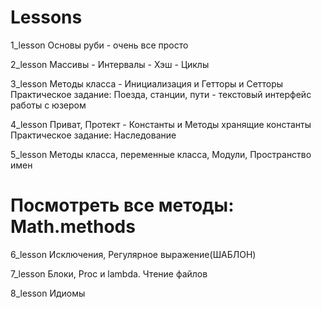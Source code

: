 # Lessons

1_lesson
Основы руби - очень все просто

2_lesson
Массивы - Интервалы - Хэш - Циклы

3_lesson
Методы класса - Инициализация и Гетторы и Сетторы
Практическое задание: Поезда, станции, пути - текстовый интерфейс работы с юзером

4_lesson
Приват, Протект - Константы и Методы хранящие константы
Практическое задание: Наследование

5_lesson
Методы класса, переменные класса, Модули, Пространство имен
# Посмотреть все методы: Math.methods

6_lesson
Исключения, Регулярное выражение(ШАБЛОН)

7_lesson
Блоки, Proc и lambda. Чтение файлов

8_lesson
Идиомы
